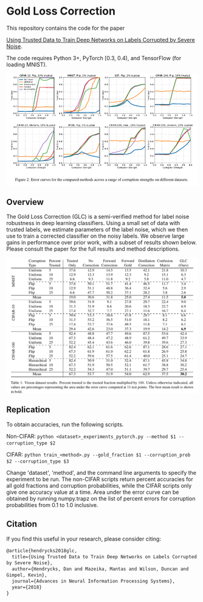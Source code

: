 # Gold Loss Correction

This repository contains the code for the paper

[Using Trusted Data to Train Deep Networks on Labels Corrupted by Severe Noise](http://arxiv.org/abs/1802.05300).

The code requires Python 3+, PyTorch [0.3, 0.4), and TensorFlow (for loading MNIST).

<img align="center" src="glc_plots_figure.png" width="750">

## Overview

The Gold Loss Correction (GLC) is a semi-verified method for label noise robustness in deep learning classifiers. Using a small set of data with trusted labels, we estimate parameters of the label noise, which we then use to train a corrected classifier on the noisy labels. We observe large gains in performance over prior work, with a subset of results shown below. Please consult the paper for the full results and method descriptions.
 

<img align="center" src="glc_vision_results.png" width="750">

## Replication

To obtain accuracies, run the following scripts.

Non-CIFAR:
`python <dataset>_experiments_pytorch.py --method $1 --corruption_type $2`

CIFAR:
`python train_<method>.py --gold_fraction $1 --corruption_prob $2 --corruption_type $3`

Change 'dataset', 'method', and the command line arguments to specify the experiment to be run. The non-CIFAR scripts return percent accuracies for all gold fractions and corruption probabilities, while the CIFAR scripts only give one accuracy value at a time. Area under the error curve can be obtained by running numpy.trapz on the list of percent errors for corruption probabilities from 0.1 to 1.0 inclusive.

## Citation

If you find this useful in your research, please consider citing:

    @article{hendrycks2018glc,
      title={Using Trusted Data to Train Deep Networks on Labels Corrupted by Severe Noise},
      author={Hendrycks, Dan and Mazeika, Mantas and Wilson, Duncan and Gimpel, Kevin},
      journal={Advances in Neural Information Processing Systems},
      year={2018}
    }

